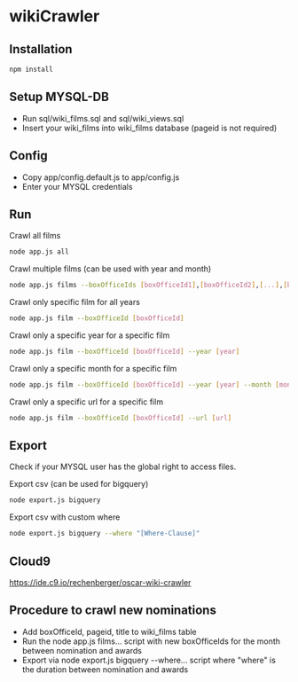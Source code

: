 # wikiCrawler

## Installation

```bash
npm install
```
## Setup MYSQL-DB
* Run sql/wiki_films.sql and sql/wiki_views.sql
* Insert your wiki_films into wiki_films database (pageid is not required)

## Config
* Copy app/config.default.js to app/config.js
* Enter your MYSQL credentials

## Run
Crawl all films
```bash
node app.js all
```

Crawl multiple films (can be used with year and month)
```bash
node app.js films --boxOfficeIds [boxOfficeId1],[boxOfficeId2],[...],[boxOfficeIdN]
```

Crawl only specific film for all years
```bash
node app.js film --boxOfficeId [boxOfficeId]
```

Crawl only a specific year for a specific film
```bash
node app.js film --boxOfficeId [boxOfficeId] --year [year]
```

Crawl only a specific month for a specific film
```bash
node app.js film --boxOfficeId [boxOfficeId] --year [year] --month [month]
```

Crawl only a specific url for a specific film
```bash
node app.js film --boxOfficeId [boxOfficeId] --url [url]
```

## Export
Check if your MYSQL user has the global right to access files.

Export csv (can be used for bigquery)
 ```bash
node export.js bigquery
```

Export csv with custom where
 ```bash
node export.js bigquery --where "[Where-Clause]"
```

## Cloud9
https://ide.c9.io/rechenberger/oscar-wiki-crawler

## Procedure to crawl new nominations
* Add boxOfficeId, pageid, title to wiki_films table
* Run the node app.js films... script with new boxOfficeIds for the month between nomination and awards
* Export via node export.js bigquery --where... script where "where" is the duration between nomination and awards